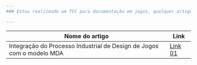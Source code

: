 ```yaml
---
### Estou realizando um TCC para documentação em jogos, qualquer artigo postado sobre o mesmo será de excelente ajuda, agradeço a contribuição de todos!

---
```

| Nome do artigo | Link |
| ------ | ------ |
| Integração do Processo Industrial de Design de Jogos com o modelo MDA | [Link 01][Link01] |

   [Link01]: <http://www.sbgames.org/sbgames2014/app/webroot/files/papers/industry/full/101-industryfullpages.pdf>
